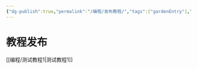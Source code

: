 ```yaml
---
{"dg-publish":true,"permalink":"/编程/发布教程/","tags":["gardenEntry"],"created":"","updated":""}
---
```



# 教程发布

[[编程/测试教程1\|测试教程1]]
